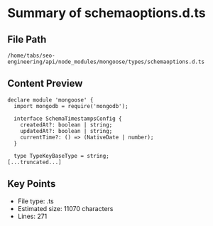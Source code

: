 # Summary of schemaoptions.d.ts
  
## File Path
`/home/tabs/seo-engineering/api/node_modules/mongoose/types/schemaoptions.d.ts`

## Content Preview
```
declare module 'mongoose' {
  import mongodb = require('mongodb');

  interface SchemaTimestampsConfig {
    createdAt?: boolean | string;
    updatedAt?: boolean | string;
    currentTime?: () => (NativeDate | number);
  }

  type TypeKeyBaseType = string;
[...truncated...]
```

## Key Points
- File type: .ts
- Estimated size: 11070 characters
- Lines: 271
